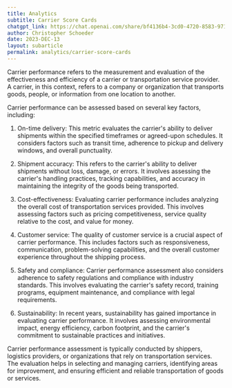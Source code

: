 ```yaml
---
title: Analytics
subtitle: Carrier Score Cards
chatgpt_link: https://chat.openai.com/share/bf4136b4-3cd0-4720-8583-97144bfc9686
author: Christopher Schoeder
date: 2023-DEC-13
layout: subarticle
permalink: analytics/carrier-score-cards
---
```


Carrier performance refers to the measurement and evaluation of the effectiveness and efficiency of a carrier or transportation service provider. A carrier, in this context, refers to a company or organization that transports goods, people, or information from one location to another.

Carrier performance can be assessed based on several key factors, including:

1. On-time delivery: This metric evaluates the carrier's ability to deliver shipments within the specified timeframes or agreed-upon schedules. It considers factors such as transit time, adherence to pickup and delivery windows, and overall punctuality.

2. Shipment accuracy: This refers to the carrier's ability to deliver shipments without loss, damage, or errors. It involves assessing the carrier's handling practices, tracking capabilities, and accuracy in maintaining the integrity of the goods being transported.

3. Cost-effectiveness: Evaluating carrier performance includes analyzing the overall cost of transportation services provided. This involves assessing factors such as pricing competitiveness, service quality relative to the cost, and value for money.

4. Customer service: The quality of customer service is a crucial aspect of carrier performance. This includes factors such as responsiveness, communication, problem-solving capabilities, and the overall customer experience throughout the shipping process.

5. Safety and compliance: Carrier performance assessment also considers adherence to safety regulations and compliance with industry standards. This involves evaluating the carrier's safety record, training programs, equipment maintenance, and compliance with legal requirements.

6. Sustainability: In recent years, sustainability has gained importance in evaluating carrier performance. It involves assessing environmental impact, energy efficiency, carbon footprint, and the carrier's commitment to sustainable practices and initiatives.

Carrier performance assessment is typically conducted by shippers, logistics providers, or organizations that rely on transportation services. The evaluation helps in selecting and managing carriers, identifying areas for improvement, and ensuring efficient and reliable transportation of goods or services.
